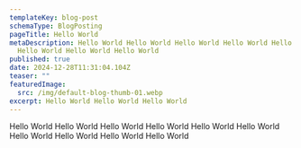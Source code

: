 ```yaml
---
templateKey: blog-post
schemaType: BlogPosting
pageTitle: Hello World
metaDescription: Hello World Hello World Hello World Hello World Hello World
  Hello World Hello World Hello World
published: true
date: 2024-12-28T11:31:04.104Z
teaser: ""
featuredImage:
  src: /img/default-blog-thumb-01.webp
excerpt: Hello World Hello World Hello World
---
```

Hello World Hello World Hello World Hello World Hello World Hello World Hello World Hello World Hello World Hello World